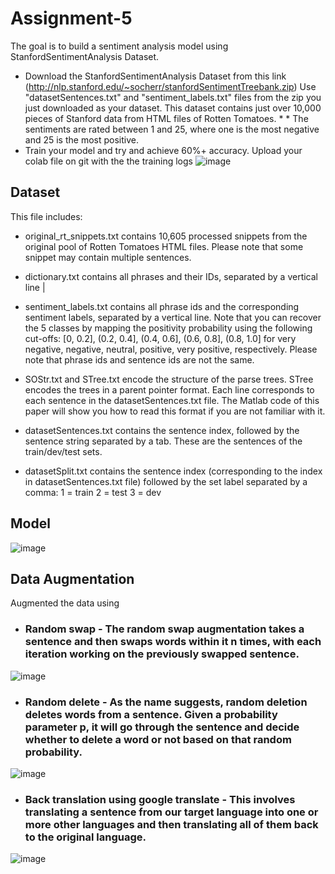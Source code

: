# Assignment-5 
The goal is to build a sentiment analysis model using StanfordSentimentAnalysis Dataset.

* Download the StanfordSentimentAnalysis Dataset from this link (http://nlp.stanford.edu/~socherr/stanfordSentimentTreebank.zip) Use "datasetSentences.txt" and "sentiment_labels.txt" files from the zip you just downloaded as your dataset. This dataset contains just over 10,000 pieces of Stanford data from HTML files of Rotten Tomatoes. * * The sentiments are rated between 1 and 25, where one is the most negative and 25 is the most positive.
* Train your model and try and achieve 60%+ accuracy. Upload your colab file on git with the the training logs
![image](https://user-images.githubusercontent.com/10822997/120690224-91939580-c4c2-11eb-9614-02bb4b35e03b.png)

## Dataset
This file includes:

* original_rt_snippets.txt contains 10,605 processed snippets from the original pool of Rotten Tomatoes HTML files. Please note that some snippet may contain multiple sentences.
* dictionary.txt contains all phrases and their IDs, separated by a vertical line |
* sentiment_labels.txt contains all phrase ids and the corresponding sentiment labels, separated by a vertical line. Note that you can recover the 5 classes by mapping the positivity probability using the following cut-offs: [0, 0.2], (0.2, 0.4], (0.4, 0.6], (0.6, 0.8], (0.8, 1.0] for very negative, negative, neutral, positive, very positive, respectively. Please note that phrase ids and sentence ids are not the same.
* SOStr.txt and STree.txt encode the structure of the parse trees. STree encodes the trees in a parent pointer format. Each line corresponds to each sentence in the datasetSentences.txt file. The Matlab code of this paper will show you how to read this format if you are not familiar with it.

* datasetSentences.txt contains the sentence index, followed by the sentence string separated by a tab. These are the sentences of the train/dev/test sets.

* datasetSplit.txt contains the sentence index (corresponding to the index in datasetSentences.txt file) followed by the set label separated by a comma: 1 = train 2 = test 3 = dev

## Model
![image](https://user-images.githubusercontent.com/10822997/120690618-154d8200-c4c3-11eb-87d1-bfb9dbf5961b.png)

## Data Augmentation

Augmented the data using

* ### Random swap - The random swap augmentation takes a sentence and then swaps words within it n times, with each iteration working on the previously swapped sentence.
![image](https://user-images.githubusercontent.com/10822997/120690845-5a71b400-c4c3-11eb-85a4-8968c9d734c1.png)

* ### Random delete - As the name suggests, random deletion deletes words from a sentence. Given a probability parameter p, it will go through the sentence and decide whether to delete a word or not based on that random probability.

![image](https://user-images.githubusercontent.com/10822997/120690981-82f9ae00-c4c3-11eb-93b0-ab6ff298be2a.png)

* ### Back translation using google translate - This involves translating a sentence from our target language into one or more other languages and then translating all of them back to the original language.
![image](https://user-images.githubusercontent.com/10822997/120691063-a02e7c80-c4c3-11eb-847c-3243aaa58f5b.png)
